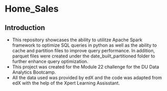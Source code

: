 # Home_Sales

<h2> Introduction </h2>

* This repository showcases the ability to utilitze Apache Spark framework to optimize SQL queries in python as well as the ability to cache and partition files to improve query performance. In addition, parquet files were created under the date_built_partitioned folder to further enhance query optimization.
* This project was created for the Module 22 challenge for the DU Data Analytics Bootcamp.
* All the data used was provided by edX and the code was adapted from edX with the help of the Xpert Learning Assisstant. 

